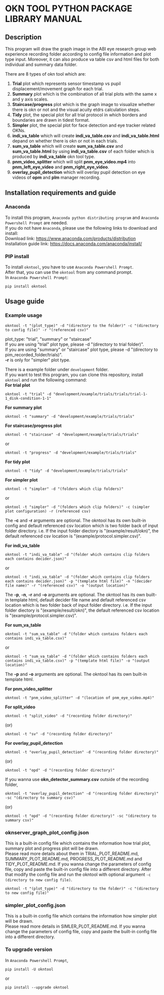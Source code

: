 # OKN TOOL PYTHON PACKAGE LIBRARY MANUAL
## Description
This program will draw the graph image in the ABI eye research group web experience recording folder according to config file information and plot type input. 
Moreover, it can also produce va table csv and html files for both individual and summary data folder.

There are 8 types of okn tool which are:
1.  **Trial** plot which represents sensor timestamp vs pupil displacement/movement graph for each trial.
2.  **Summary** plot which is the combination of all trial plots with the same x and y axis scales.
3.  **Staircase/progress** plot which is the graph image to visualize whether there is okn or not and the visual acuity etdrs calculation steps.
4.  **Tidy** plot, the special plot for all trial protocol in which borders and boundaries are drawn in tidest format.
5.  **Simpler** plot, the special plot for face detection and eye tracker related OKNs.
6.  **indi_va_table** which will create **indi_va_table.csv** and **indi_va_table.html** depand on whether there is okn or not in each trials.
7.  **sum_va_table** which will create **sum_va_table.csv** and **sum_va_table.html** by using **indi_va_table.csv** of each folder which is produced by **indi_va_table** okn tool type.
8.  **pnm_video_splitter** which will split **pnm_eye_video.mp4** into **pnm_left_eye_video** and **pnm_right_eye_video**.
9.  **overlay_pupil_detection** which will overlay pupil detection on eye videos of **opm** and **plm** manager recording.

## Installation requirements and guide
### Anaconda
To install this program, `Anaconda python distributing program` and `Anaconda Powershell Prompt` are needed.  
If you do not have `Anaconda`, please use the following links to download and install:  
Download link: https://www.anaconda.com/products/distribution  
Installation guide link: https://docs.anaconda.com/anaconda/install/  
### PIP install
To install `okntool`, you have to use `Anaconda Powershell Prompt`.  
After that, you can use the `okntool` from any command prompt.  
In `Anaconda Powershell Prompt`:
```
pip install okntool
```  
## Usage guide
### Example usage
```
okntool -t "(plot_type)" -d "(directory to the folder)" -c "(directory to config file)" -r "(referenced csv)"
```
plot_type: "trial", "summary" or "staircase"  
If you are using "trial" plot type, please -d "(directory to trial folder)".  
If you are using "summary" or "staircase" plot type, please -d "(directory to pim_recorded_folder/trials)".  
**-r** is only for "simpler" plot type.  

There is a example folder under `development` folder.  
If you want to test this program, you can clone this repository, install `okntool` and run the following command:  
**For trial plot**
```
okntool -t "trial" -d "development/example/trials/trials/trial-1-1_disk-condition-1-1"
```

**For summary plot**
```
okntool -t "summary" -d "development/example/trials/trials"
```

**For staircase/progress plot**
```
okntool -t "staircase" -d "development/example/trials/trials"
```
or
```
okntool -t "progress" -d "development/example/trials/trials"
```

**For tidy plot**
```
okntool -t "tidy" -d "development/example/trials/trials"
```

**For simpler plot**
```
okntool -t "simpler" -d "(folders which clip folders)"
```
or
```
okntool -t "simpler" -d "(folders which clip folders)" -c (simpler plot configuration) -r (referenced csv)
```
The **-c** and **-r** arguments are optional. The okntool has its own built-in config and default referenced csv location which is two folder back of input folder directory.
i.e. If the input folder diectory is "(example/result/okn)", the default referenced csv location is "(example/protocol.simpler.csv)". 

**For indi_va_table**
```
okntool -t "indi_va_table" -d "(folder which contains clip folders each contains decider.json)"
```
or
```
okntool -t "indi_va_table" -d "(folder which contains clip folders each contains decider.json)" -p "(template html file)" -n "(decider file name)" -r "(referenced csv)" -o "(output location)"
```
The **-p**, **-n**, **-r** and **-o** arguments are optional. The okntool has its own built-in template html, default decider file name and default referenced csv location which is two folder back of input folder directory.
i.e. If the input folder diectory is "(example/result/okn)", the default referenced csv location is "(example/protocol.simpler.csv)".  

**For sum_va_table**
```
okntool -t "sum_va_table" -d "(folder which contains folders each contains indi_va_table.csv)"
```
or
```
okntool -t "sum_va_table" -d "(folder which contains folders each contains indi_va_table.csv)" -p "(template html file)" -o "(output location)"
```
The **-p** and **-o** arguments are optional. The okntool has its own built-in template html.    

**For pnm_video_splitter**
```
okntool -t "pnm_video_splitter" -d "(location of pnm_eye_video.mp4)"
```
**For split_video**
```
okntool -t "split_video" -d "(recording folder directory)"
```
(or)
```
okntool -t "sv" -d "(recording folder directory)"
```
**For overlay_pupil_detection**
```
okntool -t "overlay_pupil_detection" -d "(recording folder directory)"
```
(or)
```
okntool -t "opd" -d "(recording folder directory)"
```
If you wanna use **okn_detector_summary.csv** outside of the recording folder,  
```
okntool -t "overlay_pupil_detection" -d "(recording folder directory)" -sc "(directory to summary csv)"
```
(or)
```
okntool -t "opd" -d "(recording folder directory)" -sc "(directory to summary csv)"
```
### oknserver_graph_plot_config.json
This is a built-in config file which contains the information how trial plot, summary plot and progress plot will be drawn.  
Please read more details about them in TRIAL_PLOT_README.md, SUMMARY_PLOT_README.md, PROGRESS_PLOT_README.md and TIDY_PLOT_README.md.
If you wanna change the parameters of config file, copy and paste the built-in config file into a different directory.
After that modify the config file and run the okntool with optional argument `-c (directory to new config file)`.  
```
okntool -t "(plot_type)" -d "(directory to the folder)" -c "(directory to new config file)"
```

### simpler_plot_config.json
This is a built-in config file which contains the information how simpler plot will be drawn.  
Please read more details in SIMLER_PLOT_README.md.
If you wanna change the parameters of config file, copy and paste the built-in config file into a different directory.

### To upgrade version  
In `Anaconda Powershell Prompt`,
```
pip install -U okntool
```
or
```
pip install --upgrade okntool
```
